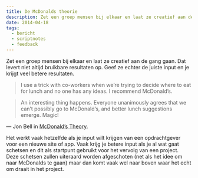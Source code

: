 ```yaml
---
title: De McDonalds theorie
description: Zet een groep mensen bij elkaar en laat ze creatief aan de gang gaan. Dat levert niet altijd bruikbare resultaten op. Geef ze echter de juiste input en je krijgt veel betere resultaten.
date: 2014-04-18
tags:
  - bericht
  - scriptnotes
  - feedback
---
```


Zet een groep mensen bij elkaar en laat ze creatief aan de gang gaan. Dat levert niet altijd bruikbare resultaten op. Geef ze echter de juiste input en je krijgt veel betere resultaten.

> I use a trick with co-workers when we’re trying to decide where to eat for lunch and no one has any ideas. I recommend McDonald’s.

> An interesting thing happens. Everyone unanimously agrees that we can’t possibly go to McDonald’s, and better lunch suggestions emerge. Magic!

— Jon Bell in [McDonald’s Theory](https://medium.com/what-i-learned-building/9216e1c9da7d).

Het werkt vaak hetzelfde als je input wilt krijgen van een opdrachtgever voor een nieuwe site of app. Vaak krijg je betere input als je al wat gaat schetsen en dit als startpunt gebruikt voor het vervolg van een project. Deze schetsen zullen uiteraard worden afgeschoten (net als het idee om naar McDonalds te gaan) maar dan komt vaak wel naar boven waar het echt om draait in het project.
